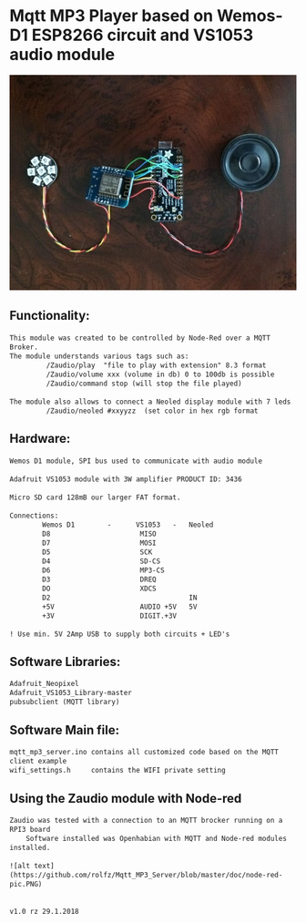 # Mqtt MP3 Player based on Wemos-D1 ESP8266 circuit and VS1053 audio module

![alt text](https://github.com/rolfz/Mqtt_MP3_Server/blob/master/doc/IMG_6189.jpg)

## Functionality:

	This module was created to be controlled by Node-Red over a MQTT Broker.
	The module understands various tags such as:
			 /Zaudio/play  "file to play with extension" 8.3 format
			 /Zaudio/volume xxx (volume in db) 0 to 100db is possible
			 /Zaudio/command stop (will stop the file played)
			
	The module also allows to connect a Neoled display module with 7 leds
			 /Zaudio/neoled #xxyyzz  (set color in hex rgb format

## Hardware:
	Wemos D1 module, SPI bus used to communicate with audio module
	
	Adafruit VS1053 module with 3W amplifier PRODUCT ID: 3436
	
	Micro SD card 128mB our larger FAT format.
	
	Connections:
			Wemos D1		-      VS1053   -   Neoled
			D8						MISO
			D7						MOSI
			D5						SCK
			D4						SD-CS
			D6						MP3-CS
			D3						DREQ
			DO						XDCS
			D2									IN
			+5V						AUDIO +5V	5V
			+3V						DIGIT.+3V
	
	! Use min. 5V 2Amp USB to supply both circuits + LED's
		
## Software Libraries:

	Adafruit_Neopixel
	Adafruit_VS1053_Library-master
	pubsubclient (MQTT library)
	
## Software Main file:
	mqtt_mp3_server.ino contains all customized code based on the MQTT client example
	wifi_settings.h 	contains the WIFI private setting
	
	
## Using the Zaudio module with Node-red
	Zaudio was tested with a connection to an MQTT brocker running on a RPI3 board
		Software installed was Openhabian with MQTT and Node-red modules installed.
		
	![alt text](https://github.com/rolfz/Mqtt_MP3_Server/blob/master/doc/node-red-pic.PNG)
		
	
	v1.0 rz 29.1.2018
	